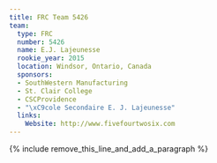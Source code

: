 ```yaml
---
title: FRC Team 5426
team:
  type: FRC
  number: 5426
  name: E.J. Lajeunesse
  rookie_year: 2015
  location: Windsor, Ontario, Canada
  sponsors:
  - SouthWestern Manufacturing
  - St. Clair College
  - CSCProvidence
  - "\xC9cole Secondaire E. J. Lajeunesse"
  links:
    Website: http://www.fivefourtwosix.com
---
```


{% include remove_this_line_and_add_a_paragraph %}